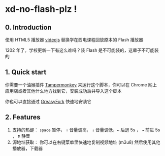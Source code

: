 xd-no-flash-plz !
======

## 0. Introduction

使用 HTML5 播放器 [videojs](https://github.com/videojs/video.js) 替换学在西电课程回放原本的 Flash 播放器

1202 年了，学校更新一下有这么难吗？装 Flash 是不可能装的，这辈子不可能装的

## 1. Quick start

你需要一个油猴插件 [Tampermonkey](https://chrome.google.com/webstore/detail/tampermonkey/dhdgffkkebhmkfjojejmpbldmpobfkfo) 来运行这个脚本，你可以在 Chrome 网上应用店或者其他什么地方找到它，安装成功后并导入这个脚本

你也可以直接通过 [GreasyFork](https://greasyfork.org/zh-CN/scripts/425163-xd-no-flash-plz) 快速地安装它

## 2. Features

1. 支持的热键： `space` 暂停， `↑` 音量调高， `↓` 音量调低，`←` 后退 5s ， `→` 前进 5s ， `M` 静音
2. 源地址获取： 你可以在右键菜单里快速地复制视频地址 (m3u8) 然后使用其他播放器，下载器